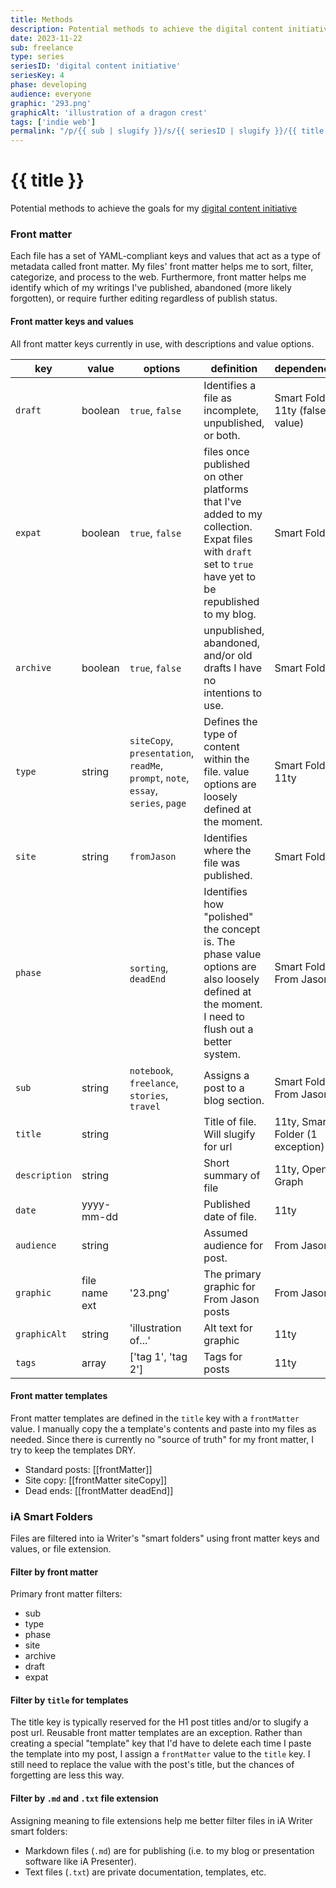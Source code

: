 ```yaml
---
title: Methods
description: Potential methods to achieve the digital content initiative's goals.
date: 2023-11-22
sub: freelance
type: series
seriesID: 'digital content initiative'
seriesKey: 4
phase: developing
audience: everyone
graphic: '293.png'
graphicAlt: 'illustration of a dragon crest'
tags: ['indie web']
permalink: "/p/{{ sub | slugify }}/s/{{ seriesID | slugify }}/{{ title | slugify }}.html"
---
```

# {{ title }}

Potential methods to achieve the goals for my [digital content initiative](https://www.fromjason.xyz/p/freelance/s/digital-content-initiative/)

### Front matter
Each file has a set of YAML-compliant keys and values that act as a type of metadata called front matter. My files' front matter  helps me to sort, filter, categorize, and process to the web. Furthermore, front matter helps me identify which of my writings I've published, abandoned (more likely forgotten), or require further editing regardless of publish status. 

#### Front matter keys and values
All front matter keys currently in use, with descriptions and value options. 

| key | value | options | definition | dependencies |
|--|--|----|-------------------|--|
| `draft` | boolean | `true`, `false` | Identifies a file as incomplete, unpublished, or both. | Smart Folder, 11ty (false value) |
| `expat` | boolean | `true`, `false` | files once published on other platforms that I've added to my collection. Expat files with `draft` set to `true` have yet to be republished to my blog. | Smart Folder |
| `archive` | boolean | `true`, `false` | unpublished, abandoned, and/or old drafts I have no intentions to use. | Smart Folder |
| `type` | string | `siteCopy`, `presentation`, `readMe`, `prompt`, `note`, `essay`, `series`, `page` | Defines the type of content within the file. value options are loosely defined at the moment. | Smart Folder, 11ty |
| `site` | string | `fromJason` | Identifies where the file was published. | Smart Folder |
| `phase` |  | `sorting`, `deadEnd` | Identifies how "polished" the concept is. The phase value options are also loosely defined at the moment. I need to flush out a better system.  | Smart Folder, From Jason |
| `sub` | string | `notebook`, `freelance`, `stories`, `travel` | Assigns a post to a blog section. | Smart Folder, From Jason |
| `title` | string |  | Title of file. Will slugify for url | 11ty, Smart Folder (1 exception) |
| `description` | string |  | Short summary of file | 11ty, Open Graph |
| `date` | yyyy-mm-dd |  | Published date of file. | 11ty |
| `audience` | string |  | Assumed audience for post. | From Jason |
| `graphic` | file name ext | '23.png' | The primary graphic for From Jason posts | From Jason |
| `graphicAlt` | string | 'illustration of...' | Alt text for graphic | 11ty |
| `tags` | array | ['tag 1', 'tag 2'] | Tags for posts | 11ty |

#### Front matter templates
Front matter templates are defined in the `title` key with a `frontMatter` value. I manually copy the a template's contents and paste into my files as needed. Since there is currently no "source of truth" for my front matter, I try to keep the templates DRY. 

- Standard posts: [[frontMatter]]
- Site copy: [[frontMatter siteCopy]]
- Dead ends: [[frontMatter deadEnd]]

### iA Smart Folders
Files are filtered into ia Writer's "smart folders" using front matter keys and values, or file extension. 

#### Filter by front matter

Primary front matter filters:
- sub
- type
- phase
- site
- archive
- draft
- expat

#### Filter by `title` for templates

The title key is typically reserved for the H1 post titles and/or to slugify a post url. Reusable front matter templates are an exception. Rather than creating a special "template" key that I'd have to delete each time I paste the template into my post, I assign a `frontMatter` value to the `title` key. I still need to replace the value with the post's title, but the chances of forgetting are less this way. 

#### Filter by `.md` and `.txt` file extension

Assigning meaning to file extensions help me better filter files in iA Writer smart folders:
- Markdown files (`.md`) are for publishing (i.e. to my blog or presentation software like iA Presenter). 
- Text files (`.txt`) are private documentation, templates, etc. 

